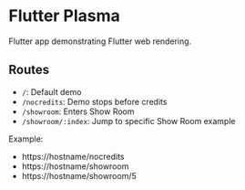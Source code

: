 # Flutter Plasma

Flutter app demonstrating Flutter web rendering.

## Routes

- `/`: Default demo
- `/nocredits`: Demo stops before credits
- `/showroom`: Enters Show Room
- `/showroom/:index`: Jump to specific Show Room example

Example: 
- https://hostname/nocredits
- https://hostname/showroom
- https://hostname/showroom/5
